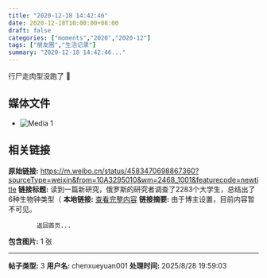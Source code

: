 ```yaml
---
title: "2020-12-18 14:42:46"
date: 2020-12-18T10:00:00+08:00
draft: false
categories: ["moments","2020","2020-12"]
tags: ["朋友圈","生活记录"]
summary: "2020-12-18 14:42:46..."
---
```


行尸走肉型没跑了 🤣

## 媒体文件

- ![Media 1](/Moments/photos/2020-12-18/202012181442460.jpg)

## 相关链接

**原始链接:** https://m.weibo.cn/status/4583470698867360?sourceType=weixin&from=10A3295010&wm=2468_1001&featurecode=newtitle
**链接标题:** 读到一篇新研究，俄罗斯的研究者调查了2283个大学生，总结出了6种生物钟类型（
**本地链接:** [查看完整内容](/link_content/2020/12/2020-12-18/link_content/)
**链接摘要:** 由于博主设置，目前内容暂不可见。
    
            返回首页...
**包含图片:** 1 张

---

**帖子类型:** 3
**用户名:** chenxueyuan001
**处理时间:** 2025/8/28 19:59:03